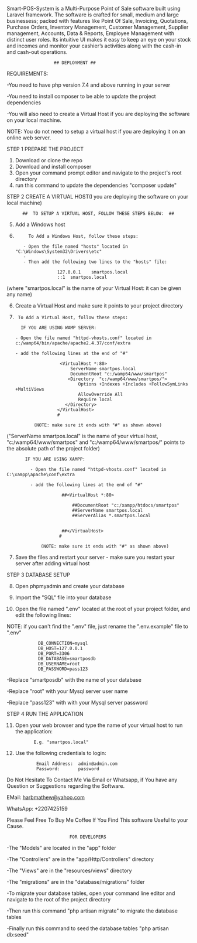 Smart-POS-System is a Multi-Purpose Point of Sale software built using Laravel framework.
The software is crafted for small, medium and large businessess; packed with features like Point Of Sale, Invoicing, Quotations, Purchase Orders, Inventory Management, Customer Management,
Supplier management, Accounts, Data & Reports, Employee Management with distinct user roles.
Its intuitive UI makes it easy to keep an eye on your stock and incomes and monitor your cashier’s activities along with the cash-in and cash-out operations.
 
                      ## DEPLOYMENT ##

REQUIREMENTS:

-You need to have php version 7.4 and above running in your server

-You need to install composer to be able to update the project dependencies

-You will also need to create a Virtual Host if you are deploying the software on your local machine.

NOTE: You do not need to setup a virtual host if you are deploying it on an online web server.


STEP 1    PREPARE THE PROJECT
1. Download or clone the repo
2. Download and install composer
3. Open your command prompt editor and navigate to the project's root directory
4. run this command to update the dependencies "composer update" 

STEP 2    CREATE A VIRTUAL HOST(I you are deploying the software on your local machine)

          ##  TO SETUP A VIRTUAL HOST, FOLLOW THESE STEPS BELOW:  ##

5. Add a Windows host
6. 
            To Add a Windows Host, follow these steps:
	    
          - Open the file named "hosts" located in "C:\Windows\System32\Drivers\etc"
          - 
          - Then add the following two lines to the "hosts" file:

		               127.0.0.1	smartpos.local
		               ::1	smartpos.local

(where "smartpos.local" is the name of your Virtual Host: it can be given any name)

6. Create a Virtual Host and make sure it points to your project directory
7. 
        To Add a Virtual Host, follow these steps:

         IF YOU ARE USING WAMP SERVER:
	 
       - Open the file named "httpd-vhosts.conf" located in c:/wamp64/bin/apache/apache2.4.37/conf/extra
       
       - add the following lines at the end of "#" 
                        
                        <VirtualHost *:80>
	                        ServerName smartpos.local
	                        DocumentRoot "c:/wamp64/www/smartpos"
	                       <Directory  "c:/wamp64/www/smartpos/">
		                       Options +Indexes +Includes +FollowSymLinks +MultiViews
		                       AllowOverride All
		                       Require local
	                      </Directory>
                       </VirtualHost>
                       #

              (NOTE: make sure it ends with "#" as shown above)

("ServerName smartpos.local" is the name of your virtual host, "c:/wamp64/www/smartpos" and "c:/wamp64/www/smartpos/" points to the absolute path of the project folder)

           IF YOU ARE USING XAMPP:
	   
             - Open the file named "httpd-vhosts.conf" located in C:\xampp\apache\conf\extra
	     
             - add the following lines at the end of "#" 

						 ##<VirtualHost *:80>

						     ##DocumentRoot "c:/xampp/htdocs/smartpos"
						     ##ServerName smartpos.local
						     ##ServerAlias *.smartpos.local
						    

						 ##</VirtualHost>
						#

                 (NOTE: make sure it ends with "#" as shown above)

7. Save the files and restart your server -  make sure you restart your server after adding virtual host


STEP 3    DATABASE SETUP

8. Open phpmyadmin and create your database

9. Import the "SQL" file into your database

10. Open the file named ".env" located at the root of your project folder, and edit the following lines:

NOTE: if you can't find the ".env" file, just rename the ".env.example" file to ".env"

				DB_CONNECTION=mysql
				DB_HOST=127.0.0.1
				DB_PORT=3306
				DB_DATABASE=smartposdb
				DB_USERNAME=root
				DB_PASSWORD=pass123

 -Replace "smartposdb"  with the name of your database
 
 -Replace "root"  with your Mysql server user name
 
 -Replace  "pass123"  with with your Mysql server password
 

STEP 4      RUN THE APPLICATION

11.  Open your web browser and type the name of your virtual host to run the application:

                E.g. "smartpos.local"

12. Use the following credentials to login:

				Email Address:  admin@admin.com
				Password:       password




Do Not Hesitate To Contact Me Via Email or Whatsapp, if You have any Question or Suggestions regarding the Software.

EMail:     harbmathew@yahoo.com

WhatsApp:  +2207425159

Please Feel Free To Buy Me  Coffee If You Find  This software Useful to your Cause.


                            FOR DEVELOPERS
			    
-The "Models" are located in the "app" folder

-The "Controllers" are in the "app/Http/Controllers" directory

-The "Views" are in the "resources/views" directory

-The "migrations" are in the "database/migrations" folder

-To migrate your database tables, open your command line editor and navigate to the root of the project directory

-Then run this command "php artisan migrate" to migrate the database tables

-Finally run this command to seed the database tables "php artisan db:seed"		

